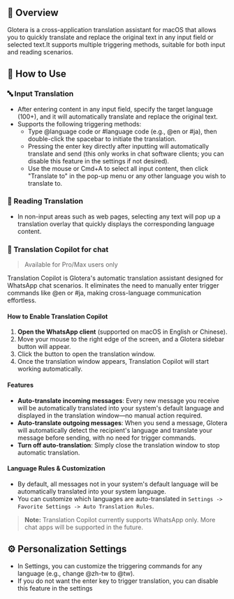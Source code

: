 ## 🧠 Overview
Glotera is a cross-application translation assistant for macOS that allows you to quickly translate and replace the original text in any input field or selected text.It supports multiple triggering methods, suitable for both input and reading scenarios.


## 🚀 How to Use
### 🔤 Input Translation
- After entering content in any input field, specify the target language (100+), and it will automatically translate and replace the original text.
- Supports the following triggering methods:
  - Type @language code or #language code (e.g., @en or #ja), then double-click the spacebar to initiate the translation.
  - Pressing the enter key directly after inputting will automatically translate and send (this only works in chat software clients; you can disable this feature in the settings if not desired).
  - Use the mouse or Cmd+A to select all input content, then click "Translate to" in the pop-up menu or any other language you wish to translate to.

### 📄 Reading Translation
- In non-input areas such as web pages, selecting any text will pop up a translation overlay that quickly displays the corresponding language content.

### 🤖 Translation Copilot for chat

> Available for Pro/Max users only

Translation Copilot is Glotera's automatic translation assistant designed for WhatsApp chat scenarios. It eliminates the need to manually enter trigger commands like @en or #ja, making cross-language communication effortless.

#### How to Enable Translation Copilot

1. **Open the WhatsApp client** (supported on macOS in English or Chinese).
2. Move your mouse to the right edge of the screen, and a Glotera sidebar button will appear.
3. Click the button to open the translation window.
4. Once the translation window appears, Translation Copilot will start working automatically.

#### Features

- **Auto-translate incoming messages**: Every new message you receive will be automatically translated into your system's default language and displayed in the translation window—no manual action required.
- **Auto-translate outgoing messages**: When you send a message, Glotera will automatically detect the recipient's language and translate your message before sending, with no need for trigger commands.
- **Turn off auto-translation**: Simply close the translation window to stop automatic translation.

#### Language Rules & Customization

- By default, all messages not in your system's default language will be automatically translated into your system language.
- You can customize which languages are auto-translated in `Settings -> Favorite Settings -> Auto Translation Rules`.

> **Note:** Translation Copilot currently supports WhatsApp only. More chat apps will be supported in the future.



## ⚙️ Personalization Settings
- In Settings, you can customize the triggering commands for any language (e.g., change @zh-tw to @tw).
- If you do not want the enter key to trigger translation, you can disable this feature in the settings 
